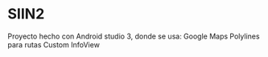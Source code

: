 # SIIN2
Proyecto hecho con Android studio 3, donde se usa:
Google Maps
Polylines para rutas
Custom InfoView

